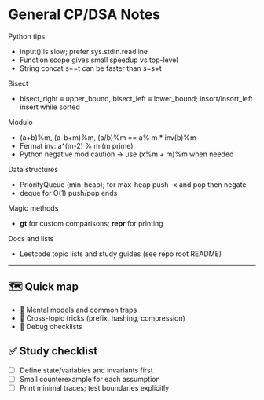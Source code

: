 # General CP/DSA Notes

Python tips
- input() is slow; prefer sys.stdin.readline
- Function scope gives small speedup vs top-level
- String concat s+=t can be faster than s=s+t

Bisect
- bisect_right ≡ upper_bound, bisect_left ≡ lower_bound; insort/insort_left insert while sorted

Modulo
- (a+b)%m, (a-b+m)%m, (a/b)%m == a% m * inv(b)%m
- Fermat inv: a^(m-2) % m (m prime)
- Python negative mod caution → use (x%m + m)%m when needed

Data structures
- PriorityQueue (min-heap); for max-heap push -x and pop then negate
- deque for O(1) push/pop ends

Magic methods
- __gt__ for custom comparisons; __repr__ for printing

Docs and lists
- Leetcode topic lists and study guides (see repo root README)

---

## 🗺️ Quick map
- 🧠 Mental models and common traps
- 🧰 Cross-topic tricks (prefix, hashing, compression)
- 🧪 Debug checklists

## ✅ Study checklist
- [ ] Define state/variables and invariants first
- [ ] Small counterexample for each assumption
- [ ] Print minimal traces; test boundaries explicitly

